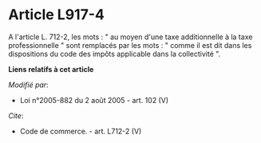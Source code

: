 # Article L917-4

A l'article L. 712-2, les mots : " au moyen d'une taxe additionnelle à la taxe professionnelle " sont remplacés par les
mots : " comme il est dit dans les dispositions du code des impôts applicable dans la collectivité ".

**Liens relatifs à cet article**

_Modifié par_:

  - Loi n°2005-882 du 2 août 2005 - art. 102 (V)

_Cite_:

  - Code de commerce. - art. L712-2 (V)
